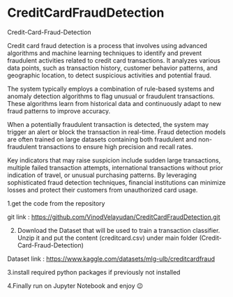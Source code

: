 # CreditCardFraudDetection
Credit-Card-Fraud-Detection


Credit card fraud detection is a process that involves using advanced algorithms and machine learning techniques to identify and prevent fraudulent activities related to credit card transactions. It analyzes various data points, such as transaction history, customer behavior patterns, and geographic location, to detect suspicious activities and potential fraud.

The system typically employs a combination of rule-based systems and anomaly detection algorithms to flag unusual or fraudulent transactions. These algorithms learn from historical data and continuously adapt to new fraud patterns to improve accuracy.

When a potentially fraudulent transaction is detected, the system may trigger an alert or block the transaction in real-time. Fraud detection models are often trained on large datasets containing both fraudulent and non-fraudulent transactions to ensure high precision and recall rates.

Key indicators that may raise suspicion include sudden large transactions, multiple failed transaction attempts, international transactions without prior indication of travel, or unusual purchasing patterns. By leveraging sophisticated fraud detection techniques, financial institutions can minimize losses and protect their customers from unauthorized card usage.

1.get the code from the repository

git link : https://github.com/VinodVelayudan/CreditCardFraudDetection.git

2. Download the Dataset that will be used to train a transaction classifier. Unzip it and put the content (creditcard.csv) under main folder (Credit-Card-Fraud-Detection)
 
 Dataset link : https://www.kaggle.com/datasets/mlg-ulb/creditcardfraud

3.install required python packages if previously not installed

4.Finally run on Jupyter Notebook and enjoy 😉

